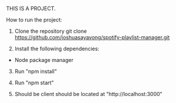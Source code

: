 THIS IS A PROJECT.

How to run the project:

1. Clone the repository
git clone https://github.com/joshuasayavong/spotify-playlist-manager.git

2. Install the following dependencies:
- Node package manager

3. Run "npm install"

4. Run "npm start"

5. Should be client should be located at "http://localhost:3000"
